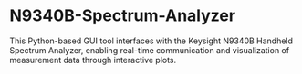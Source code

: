 # N9340B-Spectrum-Analyzer
This Python-based GUI tool interfaces with the Keysight N9340B Handheld Spectrum Analyzer, enabling real-time communication and visualization of measurement data through interactive plots.
